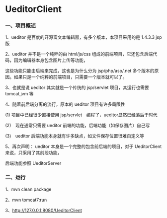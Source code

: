 # UeditorClient

### 一、项目概述

1、ueditor 是百度的开源富文本编辑器，有多个版本，本项目采用的是 1.4.3.3 jsp 版

2、ueditor 并不是一个纯粹的由 html/js/css 组成的前端项目，它还包含后端代码，因为编辑器本身包含图片上传等功能，

这些功能只能由后端来完成，这也是为什么分为 jsp/php/asp/.net 多个版本的原因。如果只是一个纯粹的前端项目，只需要一个版本就可以了。

3、也就是说 ueditor 其实就是一个传统的 jsp/servlet 项目，其运行也需要 tomcat,jvm 等

4、随着前后端分离的流行，原本的 ueditor 项目有许多局限性

(1) 项目中已经很少直接使用 jsp/servlet　编程了，ueditor显然已经落后于时代

(2)　现在通常只需要 ueditor 前端的功能，后端功能（如保存图片）自己写

(3)　ueditor 后端功能本身就有许多缺点，如文件保存位置很难自定义等

5、再次声明： ueditor 本身是一个完整的包含前后端的项目，对于 UeditorClient 来说，只采用了其前段功能，

后端功能参照 UeditorServer


### 二、运行

1、mvn clean package

2、mvn tomcat7:run

3、http://127.0.0.1:8080/UeditorClient
